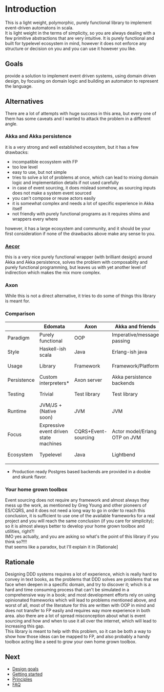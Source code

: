 # Introduction

This is a light weight, polymorphic, purely functional library to implement event-driven automatons in scala.  
It is light weight in the terms of simplicity, so you are always dealing with a few primitive abstractions that are very intuitive.
It is purely functional and built for typelevel ecosystem in mind, however it does not enforce any structure or decision on you and you can use it however you like.  

## Goals
provide a solution to implement event driven systems, using domain driven design, by focusing on domain logic and building an automaton to represent the language.

## Alternatives
There are a lot of attempts with huge success in this area, but every one of them has some caveats and I wanted to attack the problem in a different angle.  

### Akka and Akka persistence
it is a very strong and well established ecosystem, but it has a few drawbacks:

* incompatible ecosystem with FP
* too low level
* easy to use, but not simple
* tries to solve a lot of problems at once, which can lead to mixing domain logic and implementation details if not used carefully
* in case of event sourcing, it does mislead somehow, as sourcing inputs does not make a system event sourced
* you can't compose or reuse actors easily
* it is somewhat complex and needs a lot of specific experience in Akka itself
* not friendly with purely functional programs as it requires shims and wrappers every where

however, it has a large ecosystem and community, and it should be your first consideration if none of the drawbacks above make any sense to you.

### [Aecor](https://github.com/notxcain/aecor)
this is a very nice purely functional wrapper (with brilliant design) around Akka and Akka persistence, solves the problem with composablity and purely functional programming, but leaves us with yet another level of indirection which makes the mix more complex.

### Axon
While this is not a direct alternative, it tries to do some of things this library is meant for.

### Comparison

|             | Edomata                                | Axon                | Akka and friends              | Aecor                                |
|-------------|----------------------------------------|---------------------|-------------------------------|--------------------------------------|
| Paradigm    | Purely functional                      | OOP                 | Imperative/message passing    | Purely functional                    |
| Style       | Haskell-ish scala                      | Java                | Erlang-ish java               | MTL                                  |
| Usage       | Library                                | Framework           | Framework/Platform            | Library + akka                       |
| Persistence | Custom interpreters*                   | Axon server         | Akka persistence backends     | like akka                            |
| Testing     | Trivial                                | Test library        | Test library                  | Trivial + like akka                  |
| Runtime     | JVM/JS + (Native soon)                 | JVM                 | JVM                           | JVM                                  |
| Focus       | Expressive event driven state machines | CQRS+Event-sourcing | Actor model/Erlang OTP on JVM | Purely functional behaviors for Akka |
| Ecosystem   | Typelevel                              | Java                | Lightbend                     | Typelevel over akka                  |
|             |                                        |                     |                               |                                      |

* Production ready Postgres based backends are provided in a doobie and skunk flavor.


### Your home grown toolbox
Event sourcing does not require any framework and almost always they mess up the work, as mentioned by Greg Young and other pioneers of ES/CQRS, and it does not need a long way to go in order to reach this conclusion, it is sufficient to use one of the available frameworks for a real project and you will reach the same conclusion (if you care for simplicity); so it is almost always better to develop your home grown toolbox and utilities, right?!  
IMO yes actually, and you are asking so what's the point of this library if you think so?!!!  
that seems like a paradox, but I'll explain it in [Rationale]

## Rationale
Designing DDD systems requires a lot of experience, which is really hard to convey in text books, as the problems that DDD solves are problems that we face when deepen in a specific domain, and try to discover it; which is a hard and time consuming process that can't be simulated in a comprehensive way in a book; and most development efforts rely on using opinionated frameworks which will lead to problems mentioned above, and worst of all, most of the literature for this are written with OOP in mind and does not transfer to FP easily and requires way more experience in both area. also there are a lot of spread misconception about what is event sourcing and how and when to use it all over the internet, which will lead to increasing this gap.  
This library is meant to help with this problem, so it can be both a way to show how those ideas can be mapped to FP, and also probably a handy toolbox acting like a seed to grow your own home grown toolbox.

## Next
- [Design goals](about/design_goals.md)
- [Getting started](tutorials/0_getting_started.md)
- [Principles](principles/index.md)
- [FAQ](faq.md)
